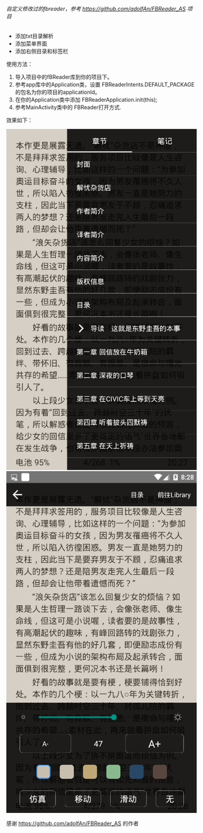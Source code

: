 ###### 自定义修改过的fbreader，参考 https://github.com/adolfAn/FBReader_AS 项目
- 添加txt目录解析
- 添加菜单界面
- 添加右侧目录和标签栏

使用方法：
1. 导入项目中的fBReader库到你的项目下。
2. 参考app库中的Application类，设置 FBReaderIntents.DEFAULT_PACKAGE 的包名为你的项目的applicationId。
3. 在你的Application类中添加
    FBReaderApplication.init(this);
4. 参考MainActivity类中的 FBReader打开方式.

效果如下：

![](https://github.com/Ubitar/FBReader_AS_huang/blob/master/screenshot/screen1.png)
![](https://github.com/Ubitar/FBReader_AS_huang/blob/master/screenshot/screen2.png)

感谢 https://github.com/adolfAn/FBReader_AS 的作者
